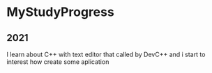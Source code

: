 # MyStudyProgress
2021
--
I learn about C++ with text editor that called by DevC++
and i start to interest how create some aplication
